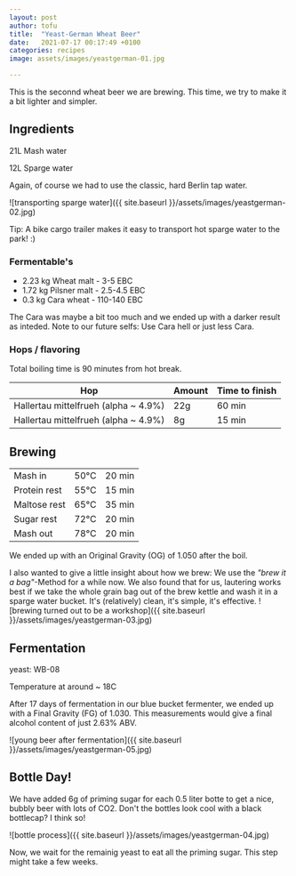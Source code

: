 ```yaml
---
layout: post
author: tofu
title:  "Yeast-German Wheat Beer"
date:   2021-07-17 00:17:49 +0100
categories: recipes
image: assets/images/yeastgerman-01.jpg

---
```


This is the seconnd wheat beer we are brewing. This time, we try to make it a bit lighter and simpler.


## Ingredients

21L Mash water

12L Sparge water

Again, of course we had to use the classic, hard Berlin tap water.

![transporting sparge water]({{ site.baseurl }}/assets/images/yeastgerman-02.jpg)

Tip: A bike cargo trailer makes it easy to transport hot sparge water to the park! :)


### Fermentable's


- 2.23 kg Wheat malt - 3-5 EBC
- 1.72 kg Pilsner malt - 2.5-4.5 EBC
- 0.3 kg Cara wheat - 110-140 EBC

The Cara was maybe a bit too much and we ended up with a darker result as inteded. Note to our future selfs: Use Cara hell or just less Cara.


### Hops / flavoring

Total boiling time is 90 minutes from hot break.

|Hop                                      |Amount| Time to finish |
|-----------------------------------------|------|----------------|
|Hallertau mittelfrueh (alpha ~ 4.9%)     |22g   |60 min          |
|Hallertau mittelfrueh (alpha ~ 4.9%)     |8g   |15 min          |



## Brewing


|       |         |        |
|-------|---------|--------|
|Mash in  | 50°C    |20 min|
|Protein rest|55°C  |15 min| 
|Maltose rest|65°C  |35 min|
|Sugar rest|72°C    |20 min|
|Mash out  |78°C    |20 min|


We ended up with an Original Gravity (OG) of 1.050 after the boil.

I also wanted to give a little insight about how we brew: We use the _"brew it a bag"_-Method for a while now. We also found that for us, lautering works best if we take the whole grain bag out of the brew kettle and wash it in a sparge water bucket. It's (relatively) clean, it's simple, it's effective.
![brewing turned out to be a workshop]({{ site.baseurl }}/assets/images/yeastgerman-03.jpg)


## Fermentation

yeast: WB-08

Temperature at around ~ 18C

After 17 days of fermentation in our blue bucket fermenter, we ended up with a Final Gravity (FG) of 1.030. This measurements would give a final alcohol content of just 2.63% ABV.


![young beer after fermentation]({{ site.baseurl }}/assets/images/yeastgerman-05.jpg)

## Bottle Day!

We have added 6g of priming sugar for each 0.5 liter botte to get a nice, bubbly beer with lots of CO2. 
Don't the bottles look cool with a black bottlecap? I think so!


![bottle process]({{ site.baseurl }}/assets/images/yeastgerman-04.jpg)

Now, we wait for the remainig yeast to eat all the priming sugar. This step might take a few weeks.

